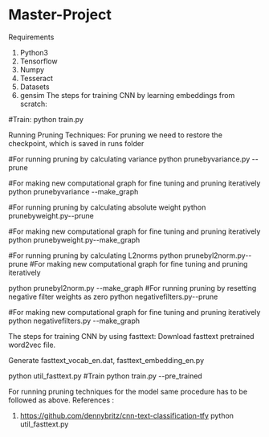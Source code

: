 # Master-Project

Requirements
1. Python3
2. Tensorflow
3. Numpy
4. Tesseract
5. Datasets
6. gensim
The steps for training CNN by learning embeddings from scratch:


#Train:
python train.py

Running Pruning Techniques:
For pruning we need to restore the checkpoint, which is saved in runs folder

#For running pruning by calculating variance
python prunebyvariance.py --prune

#For making new computational graph for fine tuning and pruning iteratively
python prunebyvariance --make_graph

#For running pruning by calculating absolute weight
python prunebyweight.py--prune

#For making new computational graph for fine tuning and pruning iteratively
python prunebyweight.py--make_graph

#For running pruning by calculating L2norms
python prunebyl2norm.py--prune
#For making new computational graph for fine tuning and pruning iteratively

python prunebyl2norm.py --make_graph
#For running pruning by resetting negative filter weights as zero
python negativefilters.py--prune

#For making new computational graph for fine tuning and pruning iteratively
python negativefilters.py --make_graph

The steps for training CNN by using fasttext:
Download fasttext pretrained word2vec file.

Generate fasttext_vocab_en.dat, fasttext_embedding_en.py

python util_fasttext.py
#Train
python train.py --pre_trained

For running pruning techniques for the model same procedure has to be followed as above.
References :
1. https://github.com/dennybritz/cnn-text-classification-tfy
python util_fasttext.py


